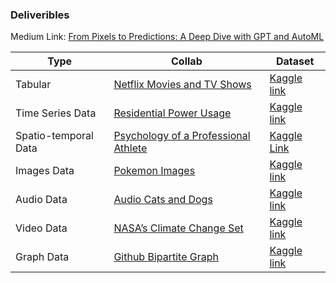 ### Deliveribles

Medium Link: 
[From Pixels to Predictions: A Deep Dive with GPT and AutoML](https://medium.com/@venkatesh1226m/from-pixels-to-predictions-a-deep-dive-with-gpt-and-automl-361856331651)

| Type | Collab | Dataset  |
|---   |---     | ---      |
| Tabular| [ Netflix Movies and TV Shows](https://colab.research.google.com/drive/1k05Qk0Lfs8w9fh8Mo11IXAAbYqNNn4DX?usp=sharing)|[Kaggle link](https://www.kaggle.com/datasets/shivamb/netflix-shows/data)|
|Time Series Data| [Residential Power Usage](https://colab.research.google.com/drive/1A9f2B4m5w32qt2V5NkWo2Ln7BLFxPH58?usp=sharing)| [Kaggle link](https://www.kaggle.com/datasets/srinuti/residential-power-usage-3years-data-timeseries)|
| Spatio-temporal Data| [ Psychology of a Professional Athlete](https://colab.research.google.com/drive/1M7d459OUjHAYSGFC10WYHCgENAk5yu56?usp=sharing) | [Kaggle Link](https://www.kaggle.com/code/selfishgene/psychology-of-a-professional-athlete/input)|
| Images Data |[Pokemon Images ](https://colab.research.google.com/drive/1UFTplcuj0lPsvnmMUqn8SrTEL1ifhWUX?usp=sharing)| [Kaggle link](https://www.kaggle.com/datasets/vishalsubbiah/pokemon-images-and-types)|
|Audio Data| [Audio Cats and Dogs](https://colab.research.google.com/drive/1UA99TQpt3k1IZpPU6W3wJbEidb-4OvCW?usp=sharing) | [Kaggle link](https://www.kaggle.com/datasets/mmoreaux/audio-cats-and-dogs/data)|
|Video Data| [NASA’s Climate Change Set](https://colab.research.google.com/drive/1kSSvuStiuvRwTthdZ1fYn_hxl9HVTsJ4?usp=sharing)|[Kaggle link](https://www.kaggle.com/datasets/brsdincer/climate-change-video-set-nasa/data)|
|Graph Data| [Github Bipartite Graph](https://colab.research.google.com/drive/1uLNQ-Rj_orNobGMwIy2BncR6bSkpeimP?usp=sharing)|[Kaggle link](https://www.kaggle.com/datasets/aditijuneja/github-bipartite-graph-datasetdevelopersrepos)|





